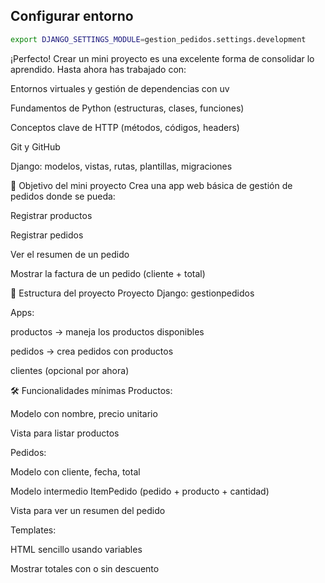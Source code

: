 ## Configurar entorno
```sh
export DJANGO_SETTINGS_MODULE=gestion_pedidos.settings.development
```
¡Perfecto! Crear un mini proyecto es una excelente forma de consolidar lo aprendido. Hasta ahora has trabajado con:

Entornos virtuales y gestión de dependencias con uv

Fundamentos de Python (estructuras, clases, funciones)

Conceptos clave de HTTP (métodos, códigos, headers)

Git y GitHub

Django: modelos, vistas, rutas, plantillas, migraciones

🎯 Objetivo del mini proyecto
Crea una app web básica de gestión de pedidos donde se pueda:

Registrar productos

Registrar pedidos

Ver el resumen de un pedido

Mostrar la factura de un pedido (cliente + total)

🧩 Estructura del proyecto
Proyecto Django: gestionpedidos

Apps:

productos → maneja los productos disponibles

pedidos → crea pedidos con productos

clientes (opcional por ahora)

🛠 Funcionalidades mínimas
Productos:

Modelo con nombre, precio unitario

Vista para listar productos

Pedidos:

Modelo con cliente, fecha, total

Modelo intermedio ItemPedido (pedido + producto + cantidad)

Vista para ver un resumen del pedido

Templates:

HTML sencillo usando variables

Mostrar totales con o sin descuento

